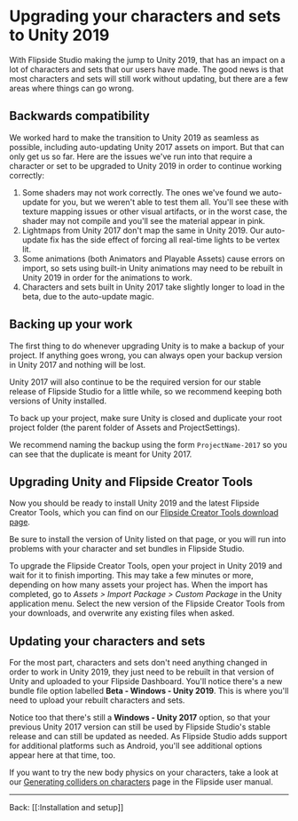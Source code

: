 # Upgrading your characters and sets to Unity 2019

With Flipside Studio making the jump to Unity 2019, that has an impact on a lot of characters and sets that our users have made. The good news is that most characters and sets will still work without updating, but there are a few areas where things can go wrong.

## Backwards compatibility

We worked hard to make the transition to Unity 2019 as seamless as possible, including auto-updating Unity 2017 assets on import. But that can only get us so far. Here are the issues we've run into that require a character or set to be upgraded to Unity 2019 in order to continue working correctly:

1. Some shaders may not work correctly. The ones we've found we auto-update for you, but we weren't able to test them all. You'll see these with texture mapping issues or other visual artifacts, or in the worst case, the shader may not compile and you'll see the material appear in pink.
2. Lightmaps from Unity 2017 don't map the same in Unity 2019. Our auto-update fix has the side effect of forcing all real-time lights to be vertex lit.
3. Some animations (both Animators and Playable Assets) cause errors on import, so sets using built-in Unity animations may need to be rebuilt in Unity 2019 in order for the animations to work.
4. Characters and sets built in Unity 2017 take slightly longer to load in the beta, due to the auto-update magic.

## Backing up your work

The first thing to do whenever upgrading Unity is to make a backup of your project. If anything goes wrong, you can always open your backup version in Unity 2017 and nothing will be lost.

Unity 2017 will also continue to be the required version for our stable release of Flipside Studio for a little while, so we recommend keeping both versions of Unity installed.

To back up your project, make sure Unity is closed and duplicate your root project folder (the parent folder of Assets and ProjectSettings).

We recommend naming the backup using the form `ProjectName-2017` so you can see that the duplicate is meant for Unity 2017.

## Upgrading Unity and Flipside Creator Tools

Now you should be ready to install Unity 2019 and the latest Flipside Creator Tools, which you can find on our [Flipside Creator Tools download page](https://www.flipsidexr.com/docs/1.0/creator-tools).

Be sure to install the version of Unity listed on that page, or you will run into problems with your character and set bundles in Flipside Studio.

To upgrade the Flipside Creator Tools, open your project in Unity 2019 and wait for it to finish importing. This may take a few minutes or more, depending on how many assets your project has. When the import has completed, go to _Assets > Import Package > Custom Package_ in the Unity application menu. Select the new version of the Flipside Creator Tools from your downloads, and overwrite any existing files when asked.

## Updating your characters and sets

For the most part, characters and sets don't need anything changed in order to work in Unity 2019, they just need to be rebuilt in that version of Unity and uploaded to your Flipside Dashboard. You'll notice there's a new bundle file option labelled **Beta - Windows - Unity 2019**. This is where you'll need to upload your rebuilt characters and sets.

Notice too that there's still a **Windows - Unity 2017** option, so that your previous Unity 2017 version can still be used by Flipside Studio's stable release and can still be updated as needed. As Flipside Studio adds support for additional platforms such as Android, you'll see additional options appear here at that time, too.

If you want to try the new body physics on your characters, take a look at our [Generating colliders on characters](https://www.flipsidexr.com/docs/1.0/creator-tools/generating-colliders-on-characters) page in the Flipside user manual.

---

Back: [[:Installation and setup]]
